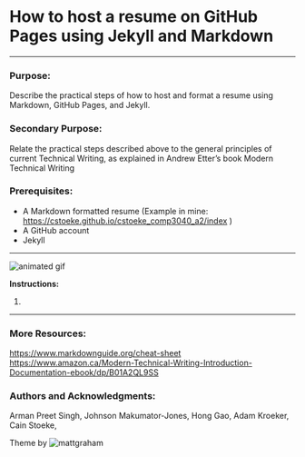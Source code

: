 # How to host a resume on GitHub Pages using Jekyll and Markdown
- - - 
### Purpose: 
Describe the practical steps of how to host and format a resume using Markdown, GitHub Pages, and Jekyll.
### Secondary Purpose: 
Relate the practical steps described above to the general principles of current Technical Writing, as explained in Andrew Etter’s book Modern Technical Writing
### Prerequisites: 
- A Markdown formatted resume (Example in mine: https://cstoeke.github.io/cstoeke_comp3040_a2/index )
- A GitHub account
- Jekyll 

- - -
![animated gif](https://media.giphy.com/media/2WD7iXievQaqFm2T7p/giphy.gif)

**Instructions:**

1.  


- - -
### More Resources: 
https://www.markdownguide.org/cheat-sheet
https://www.amazon.ca/Modern-Technical-Writing-Introduction-Documentation-ebook/dp/B01A2QL9SS

### Authors and Acknowledgments: 
Arman Preet Singh, Johnson Makumator-Jones, Hong Gao, Adam Kroeker, Cain Stoeke, 

Theme by ![mattgraham](https://twitter.com/mattgraham)
